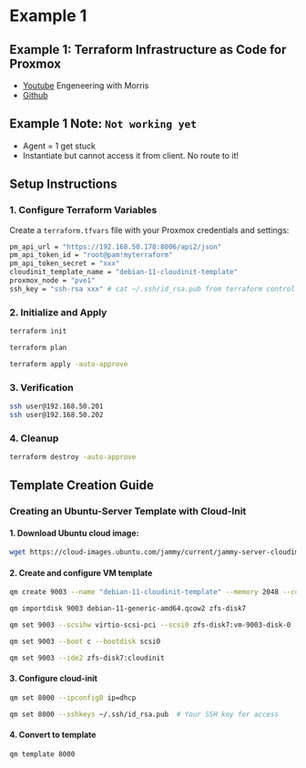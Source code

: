 # Example 1

## Example 1: Terraform Infrastructure as Code for Proxmox

* [Youtube](https://www.youtube.com/watch?v=DjmzVHj3AK0) Engeneering with Morris
* [Github](https://github.com/morrismusumi/kubernetes/tree/main/iac)

## Example 1 Note: `Not working yet`

* Agent = 1 get stuck
* Instantiate but cannot access it from client. No route to it!

## Setup Instructions

### 1. Configure Terraform Variables

Create a `terraform.tfvars` file with your Proxmox credentials and settings:

```sh
pm_api_url = "https://192.168.50.178:8006/api2/json"
pm_api_token_id = "root@pam!myterraform"
pm_api_token_secret = "xxx"
cloudinit_template_name = "debian-11-cloudinit-template"
proxmox_node = "pve1"
ssh_key = "ssh-rsa xxx" # cat ~/.ssh/id_rsa.pub from terraform control VM machine
```

### 2. Initialize and Apply

```sh
terraform init

terraform plan

terraform apply -auto-approve
```

### 3. Verification

```sh
ssh user@192.168.50.201
ssh user@192.168.50.202
```

### 4. Cleanup

```sh
terraform destroy -auto-approve
```

## Template Creation Guide

### Creating an Ubuntu-Server Template with Cloud-Init

#### 1. Download Ubuntu cloud image:

```sh
wget https://cloud-images.ubuntu.com/jammy/current/jammy-server-cloudimg-amd64.img
```

#### 2. Create and configure VM template

```sh
qm create 9003 --name "debian-11-cloudinit-template" --memory 2048 --cores 2 --net0 virtio,bridge=vmbr0

qm importdisk 9003 debian-11-generic-amd64.qcow2 zfs-disk7

qm set 9003 --scsihw virtio-scsi-pci --scsi0 zfs-disk7:vm-9003-disk-0

qm set 9003 --boot c --bootdisk scsi0

qm set 9003 --ide2 zfs-disk7:cloudinit
```

#### 3. Configure cloud-init

```sh
qm set 8000 --ipconfig0 ip=dhcp

qm set 8000 --sshkeys ~/.ssh/id_rsa.pub  # Your SSH key for access
```

#### 4. Convert to template

```sh
qm template 8000
```
